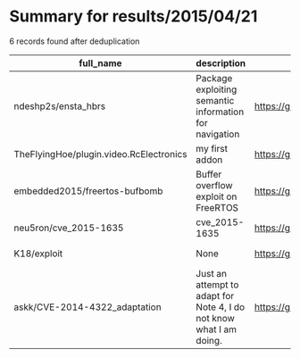 
# Summary for results/2015/04/21
    
6 records found after deduplication

| full_name | description | html_url | matched_list | matched_count | pushed_at | size | stargazers_count | language | forks_count |
|-----------------------------------------|---------------------------------------------------------------------|------------------------------------------------------------|----------------|-----------------|---------------------------|--------|--------------------|------------|---------------|
| ndeshp2s/ensta_hbrs | Package exploiting semantic information for navigation | https://github.com/ndeshp2s/ensta_hbrs | ['exploit'] | 1 | 2015-04-21 17:12:58+00:00 | 458235 | 1 | C++ | 1 |
| TheFlyingHoe/plugin.video.RcElectronics | my first addon | https://github.com/TheFlyingHoe/plugin.video.RcElectronics | ['rce'] | 1 | 2015-04-21 02:00:45+00:00 | 224 | 0 | Python | 0 |
| embedded2015/freertos-bufbomb | Buffer overflow exploit on FreeRTOS | https://github.com/embedded2015/freertos-bufbomb | ['exploit'] | 1 | 2015-04-21 12:42:43+00:00 | 1180 | 7 | C | 2 |
| neu5ron/cve_2015-1635 | cve_2015-1635 | https://github.com/neu5ron/cve_2015-1635 | ['cve-2'] | 1 | 2015-04-21 17:28:28+00:00 | 116 | 1 | | 1 |
| K18/exploit | None | https://github.com/K18/exploit | ['exploit'] | 1 | 2015-04-21 19:57:09+00:00 | 0 | 0 | | 0 |
| askk/CVE-2014-4322_adaptation | Just an attempt to adapt for Note 4, I do not know what I am doing. | https://github.com/askk/CVE-2014-4322_adaptation | ['cve-2'] | 1 | 2015-04-21 20:07:22+00:00 | 764 | 0 | Smali | 1 |
